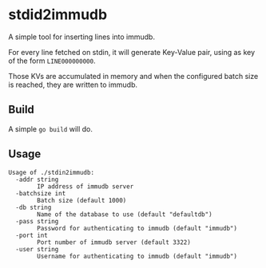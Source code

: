 # stdid2immudb 

A simple tool for inserting lines into immudb.

For every line fetched on stdin, it will generate Key-Value pair, using as key of the form `LINE000000000`.

Those KVs are accumulated in memory and when the configured batch size is reached, they are written to immudb.

## Build

A simple `go build` will do.

## Usage
```
Usage of ./stdin2immudb:
  -addr string
        IP address of immudb server
  -batchsize int
        Batch size (default 1000)
  -db string
        Name of the database to use (default "defaultdb")
  -pass string
        Password for authenticating to immudb (default "immudb")
  -port int
        Port number of immudb server (default 3322)
  -user string
        Username for authenticating to immudb (default "immudb")

```

